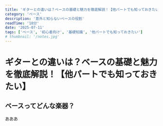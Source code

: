 ```yaml
---
title: 'ギターとの違いは？ベースの基礎と魅力を徹底解説！【他パートでも知っておきたい】'
category: 'ベース'
description: '意外と知らないベースの役割'
readTime: '10分'
date: '2025-07-11'
tags: ['ベース', '初心者向け', '基礎知識', '他パートでも知っておきたい']
# thumbnail: '/notes.jpg'
---
```


# ギターとの違いは？ベースの基礎と魅力を徹底解説！【他パートでも知っておきたい】

## ベースってどんな楽器？
あああ